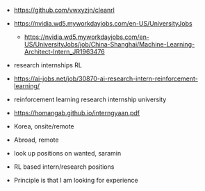* https://github.com/vwxyzjn/cleanrl
* https://nvidia.wd5.myworkdayjobs.com/en-US/UniversityJobs
  * https://nvidia.wd5.myworkdayjobs.com/en-US/UniversityJobs/job/China-Shanghai/Machine-Learning-Architect-Intern_JR1963476
* research internships RL
* https://ai-jobs.net/job/30870-ai-research-intern-reinforcement-learning/
* reinforcement learning research internship university
* https://homangab.github.io/interngyaan.pdf

* Korea, onsite/remote
* Abroad, remote

* look up positions on wanted, saramin
* RL based intern/research positions
* Principle is that I am looking for experience
